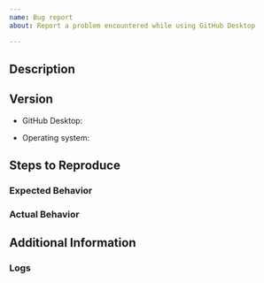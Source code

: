 ```yaml
---
name: Bug report
about: Report a problem encountered while using GitHub Desktop

---
```


<!--
First and foremost, we’d like to thank you for taking the time to contribute to our project. Before submitting your issue, please follow these steps:

1. Familiarize yourself with our contributing guide:
	* https://github.com/desktop/desktop/blob/master/.github/CONTRIBUTING.md#contributing-to-github-desktop
2. Check if your issue (and sometimes workaround) is in the known-issues doc:
	* https://github.com/desktop/desktop/blob/master/docs/known-issues.md
3. Make sure your issue isn’t a duplicate of another issue
4. If you have made it to this step, go ahead and fill out the template below
-->

## Description
<!--
Provide a detailed description of the behavior you're seeing or the behavior you'd like to see **below** this comment.
-->


## Version
<!--
Place the version of GitHub Desktop you have installed **below** this comment. This is displayed under the 'About GitHub Desktop' menu item. If you are running from source, include the commit by running `git rev-parse HEAD` from the local repository.
-->
* GitHub Desktop:
<!--
Place the version of your operating system **below** this comment. The operating system you are running on may also help with reproducing the issue. If you are on macOS, launch 'About This Mac' and write down the OS version listed. If you are on Windows, open 'Command Prompt' and attach the output of this command: 'cmd /c ver'
-->
* Operating system:


## Steps to Reproduce
<!--
List the steps to reproduce your issue **below** this comment
ex,
1. `step 1`
2. `step 2`
3. `and so on…`
-->

### Expected Behavior
<!-- What you expected to happen -->

### Actual Behavior
<!-- What actually happens -->


## Additional Information
<!--
Place any additional information, configuration, or data that might be necessary to reproduce the issue **below** this comment.

If you have screen shots or gifs that demonstrate the issue, please include them.

If the issue involves a specific public repository, including the information about it will make it easier to recreate the issue.

If you are dealing with a performance issue or regression, attaching a Timeline profile of the task will help the developers understand the runtime behavior of the application on your machine.
https://github.com/desktop/desktop/blob/master/docs/contributing/timeline-profile.md
-->

### Logs
<!--
Attach your log file (You can simply drag your file here to insert it) to this issue. Please make sure the generated link to your log file is **below** this comment section otherwise it will not appear when you submit your issue.

macOS logs location: `~/Library/Application Support/GitHub Desktop/logs/*.desktop.production.log`
Windows logs location: `%APPDATA%\GitHub Desktop\logs\*.desktop.production.log`

The log files are organized by date, so see if anything was generated for today's date.
-->
